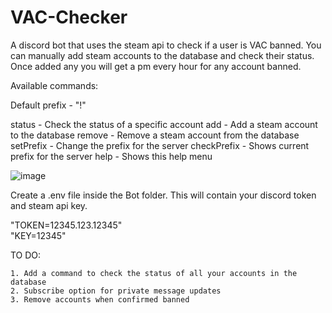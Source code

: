 # VAC-Checker
A discord bot that uses the steam api to check if a user is VAC banned. You can manually add steam accounts to the database and check their status. Once added any you will get a pm every hour for any account banned.

Available commands:

Default prefix - "!"

status <steamID> - Check the status of a specific account
add <steamID> - Add a steam account to the database
remove <steamID> - Remove a steam account from the database
setPrefix <new prefix> - Change the prefix for the server
checkPrefix - Shows current prefix for the server
help - Shows this help menu
  
![image](https://github.com/deChaplin/VAC-Checker/assets/85872356/bdcde8f5-397d-4ee3-88ff-c848328f6d95)

Create a .env file inside the Bot folder. This will contain your discord token and steam api key.  

"TOKEN=12345.123.12345"  
"KEY=12345"


TO DO:

    1. Add a command to check the status of all your accounts in the database
    2. Subscribe option for private message updates
    3. Remove accounts when confirmed banned